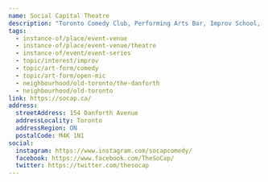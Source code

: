 ```yaml
---
name: Social Capital Theatre
description: "Toronto Comedy Club, Performing Arts Bar, Improv School, Event Space & purveyors of local craft beer. We host up to 6 shows a night including improv, sketch, standup, independent theatre, storytelling, burlesque, music, book launches and parties. Our improv school has weekly improv drop-ins open to the public, full courses with some of Toronto's best teachers, and student shows to help budding improvisers get stage time and hone their skills."
tags:
  - instance-of/place/event-venue
  - instance-of/place/event-venue/theatre
  - instance-of/event/event-series
  - topic/interest/improv
  - topic/art-form/comedy
  - topic/art-form/open-mic
  - neighbourhood/old-toronto/the-danforth
  - neighbourhood/old-toronto
link: https://socap.ca/
address:
  streetAddress: 154 Danforth Avenue
  addressLocality: Toronto
  addressRegion: ON
  postalCode: M4K 1N1
social:
  instagram: https://www.instagram.com/socapcomedy/
  facebook: https://www.facebook.com/TheSoCap/
  twitter: https://twitter.com/thesocap
---
```


